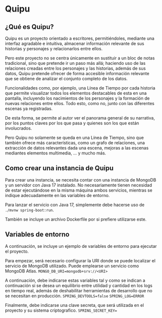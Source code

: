 # Quipu

## ¿Qué es Quipu?

Quipu es un proyecto orientado a escritores, permitiéndoles, mediante una interfaz agradable e intuitiva, almacenar información relevante de sus historias y personajes y relacionarlos entre ellos.

Pero este proyecto no se centra únicamente en sustituir a un bloc de notas tradicional, sino que pretende ir un paso más allá; haciendo uso de las relaciones creadas entre los personajes y las historias, además de sus datos, Quipu pretende ofrecer de forma accesible información relevante que se obtiene de analizar el conjunto completo de los datos.

Funcionalidades como, por ejemplo, una Línea de Tiempo por cada historia que permite visualizar todos los elementos destacables de esta en una pantalla, incluyendo los nacimientos de los personajes y la formación de nuevas relaciones entre ellos. Todo esto, como no, junto con las diferentes escenas ya registradas.

De esta forma, se permite al autor ver el panorama general de su narrativa, por los puntos claves por los que pasa y quienes son los que están involucrados.

Pero Quipu no solamente se queda en una Línea de Tiempo, sino que también ofrece más características, como un grafo de relaciones, una extracción de datos relevantes dada una escena, mejoras a las escenas mediantes elementos multimedia, … y mucho más.

## Como crear una instancia de Quipu

Para crear una instancia, se necesita contar  con una instancia de MongoDB y un servidor con Java 17 instalado. No necesariamente tienen necesidad de estar ejecutándose en la misma máquina ambos servicios, mientras se indique adecuadamente en las variables de entorno.

Para lanzar el servicio con Java 17, simplemente debe hacerse uso de `./mvnw spring-boot:run`.

También se incluye un archivo Dockerfile por si prefiere utilizarse este.

## Variables de entorno

A continuación, se incluye un ejemplo de variables de entorno para ejecutar el proyecto.

Para empezar, será necesario configurar la URI donde se puede localizar el servicio de MongoDB utilizado. Puede emplearse un servicio como MongoDB Atlas.
`MONGO_DB_URI=mongodb+srv://<URI>`

A continuación, debe indicarse estas variables tal y como se indican a continuación si se desea un equilibrio entre utilidad y cantidad en los logs en tiempo real, además de deshabilitar herramientas de desarrollo que no se necesitan en producción.
`SPRING_DEVTOOLS=false`
`SPRING_LOG=ERROR`

Finalmente, debe indicarse una clave secreta, que será utilizada en el proyecto y su sistema criptografico.
`SPRING_SECRET_KEY=`


